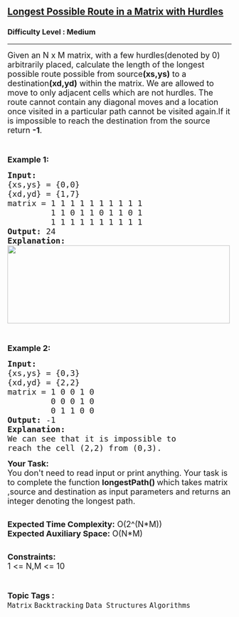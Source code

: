 <h2><a href="https://www.geeksforgeeks.org/problems/longest-possible-route-in-a-matrix-with-hurdles/1">Longest Possible Route in a Matrix with Hurdles</a></h2><h3>Difficulty Level : Medium</h3><hr><div class="problems_problem_content__Xm_eO"><p><span style="font-size: 18px;">Given an N&nbsp;x M&nbsp;matrix, with a few hurdles(denoted by 0) arbitrarily placed, calculate the length of the longest possible route possible from source<strong>(xs,ys)</strong> to a destination<strong>(xd,yd)</strong> within the matrix. We are allowed to move to only adjacent cells which are not hurdles. The route cannot contain any diagonal moves and a location once visited in a particular path cannot be visited again.If it is impossible to reach the destination from the source return <strong>-1</strong>.</span></p>
<p>&nbsp;</p>
<p><strong><span style="font-size: 18px;">Example 1:</span></strong></p>
<pre><strong><span style="font-size: 18px;">Input:</span></strong>
<span style="font-size: 18px;">{xs,ys} = {0,0}</span>
<span style="font-size: 18px;">{xd,yd} = {1,7}</span>
<span style="font-size: 18px;">matrix = 1 1 1 1 1 1 1 1 1 1</span>
<span style="font-size: 18px;">         1 1 0 1 1 0 1 1 0 1</span>
<span style="font-size: 18px;">         1 1 1 1 1 1 1 1 1 1</span>
<strong><span style="font-size: 18px;">Output: </span></strong><span style="font-size: 18px;">24</span>
<strong><span style="font-size: 18px;">Explanation:</span></strong>
<strong><span style="font-size: 18px;"><img style="height: 175px; width: 500px;" src="https://media.geeksforgeeks.org/wp-content/cdn-uploads/matrix_highlight.png" alt=""></span></strong></pre>
<p>&nbsp;</p>
<p><strong><span style="font-size: 18px;">Example 2:</span></strong></p>
<pre><strong><span style="font-size: 18px;">Input: </span></strong>
<span style="font-size: 18px;">{xs,ys} = {0,3}</span>
<span style="font-size: 18px;">{xd,yd} = {2,2}</span>
<span style="font-size: 18px;">matrix =<strong><span style="font-size: 18px;"> </span></strong>1 0 0 1 0</span>
<span style="font-size: 18px;">         0 0 0 1 0</span>
<span style="font-size: 18px;">         0 1 1 0 0</span>
<strong><span style="font-size: 18px;">Output: </span></strong><span style="font-size: 18px;">-1</span>
<strong><span style="font-size: 18px;">Explanation:</span></strong>
<span style="font-size: 18px;">We can see that it is impossible to</span>
<span style="font-size: 18px;">reach the cell (2,2) from (0,3).</span>
</pre>
<p><span style="font-size: 18px;"><strong>Your Task:</strong><br>You don't need to read input or print anything. Your task is to complete the function&nbsp;<strong>longestPath()&nbsp;</strong>which takes matrix ,source and destination as&nbsp;input parameters and returns an integer denoting the longest path.</span></p>
<p><br><span style="font-size: 18px;"><strong>Expected Time Complexity:</strong>&nbsp;O(2^(N*M))<br><strong>Expected Auxiliary Space:</strong>&nbsp;O(N*M)</span></p>
<p><br><span style="font-size: 18px;"><strong>Constraints:</strong><br>1 &lt;= N,M &lt;= 10</span></p></div><br><p><span style=font-size:18px><strong>Topic Tags : </strong><br><code>Matrix</code>&nbsp;<code>Backtracking</code>&nbsp;<code>Data Structures</code>&nbsp;<code>Algorithms</code>&nbsp;